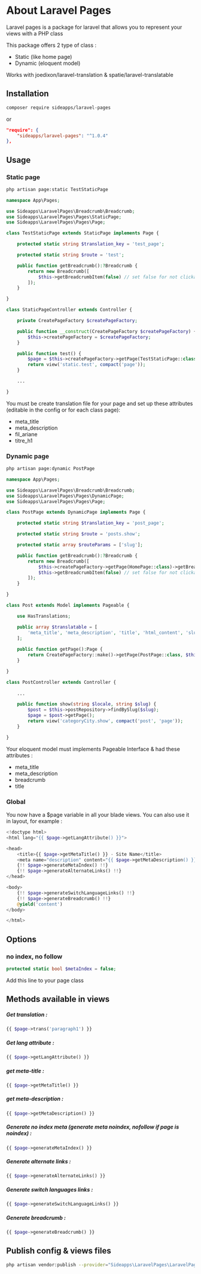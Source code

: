 # About Laravel Pages

Laravel pages is a package for laravel that allows you to represent your views with a PHP class

This package offers 2 type of class :

- Static (like home page)
- Dynamic (eloquent model)

Works with joedixon/laravel-translation & spatie/laravel-translatable

## Installation

``` bash
composer require sideapps/laravel-pages
```

or

``` json
"require": {
    "sideapps/laravel-pages": "^1.0.4"
},
```

## Usage

### Static page

``` bash
php artisan page:static TestStaticPage
```

``` php
namespace App\Pages;

use Sideapps\LaravelPages\Breadcrumb\Breadcrumb;
use Sideapps\LaravelPages\Pages\StaticPage;
use Sideapps\LaravelPages\Pages\Page;

class TestStaticPage extends StaticPage implements Page {

    protected static string $translation_key = 'test_page';

    protected static string $route = 'test';

    public function getBreadcrumb():?Breadcrumb {
        return new Breadcrumb([
            $this->getBreadcrumbItem(false) // set false for not clickable anchor
        ]);
    }

}
```

``` php
class StaticPageController extends Controller {

    private CreatePageFactory $createPageFactory;

    public function __construct(CreatePageFactory $createPageFactory) {
        $this->createPageFactory = $createPageFactory;
    }

    public function test() {
        $page = $this->createPageFactory->getPage(TestStaticPage::class);
        return view('static.test', compact('page'));
    }

    ...

}
```

You must be create translation file for your page and set up these attributes (editable in the config or for each class page):

- meta_title
- meta_description
- fil_ariane
- titre_h1

### Dynamic page

``` bash
php artisan page:dynamic PostPage
```

``` php
namespace App\Pages;

use Sideapps\LaravelPages\Breadcrumb\Breadcrumb;
use Sideapps\LaravelPages\Pages\DynamicPage;
use Sideapps\LaravelPages\Pages\Page;

class PostPage extends DynamicPage implements Page {

    protected static string $translation_key = 'post_page';

    protected static string $route = 'posts.show';

    protected static array $routeParams = ['slug'];

    public function getBreadcrumb():?Breadcrumb {
        return new Breadcrumb([
            $this->createPageFactory->getPage(HomePage::class)->getBreadcrumbItem(),
            $this->getBreadcrumbItem(false) // set false for not clickable anchor
        ]);
    }

}
```

``` php
class Post extends Model implements Pageable {

    use HasTranslations;

    public array $translatable = [
        'meta_title', 'meta_description', 'title', 'html_content', 'slug'
    ];
 
    public function getPage():Page {
        return CreatePageFactory::make()->getPage(PostPage::class, $this);
    }

}
```

``` php
class PostController extends Controller {
    
    ...

    public function show(string $locale, string $slug) {
        $post = $this->postRepository->findBySlug($slug);
        $page = $post->getPage();
        return view('categoryCity.show', compact('post', 'page'));
    }

}
```


Your eloquent model must implements Pageable Interface & had these attributes :

- meta_title
- meta_description
- breadcrumb
- title

### Global

You now have a $page variable in all your blade views. You can also use it in layout, for example :

``` php
<!doctype html>
<html lang="{{ $page->getLangAttribute() }}">

<head>
    <title>{{ $page->getMetaTitle() }} - Site Name</title>
    <meta name="description" content="{{ $page->getMetaDescription() }}">
    {!! $page->generateMetaIndex() !!}
    {!! $page->generateAlternateLinks() !!}
</head>

<body>
    {!! $page->generateSwitchLanguageLinks() !!}
    {!! $page->generateBreadcrumb() !!}
    @yield('content')
</body>

</html>
```

## Options

### no index, no follow

``` php
protected static bool $metaIndex = false;
```
Add this line to your page class

## Methods available in views

##### Get translation :
``` php
{{ $page->trans('paragraph1') }}
```

##### Get lang attribute :
``` php
{{ $page->getLangAttribute() }}
```

##### get meta-title :
``` php
{{ $page->getMetaTitle() }}
```

##### get meta-description :
``` php
{{ $page->getMetaDescription() }}
```

##### Generate no index meta (generate meta noindex, nofollow if page is noindex) :
``` php
{{ $page->generateMetaIndex() }}
```

##### Generate alternate links :
``` php
{{ $page->generateAlternateLinks() }}
```

##### Generate switch languages links :
``` php
{{ $page->generateSwitchLanguageLinks() }}
```

##### Generate breadcrumb :
``` php
{{ $page->generateBreadcrumb() }}
```

## Publish config & views files

``` bash
php artisan vendor:publish --provider="Sideapps\LaravelPages\LaravelPagesServiceProvider"
```
